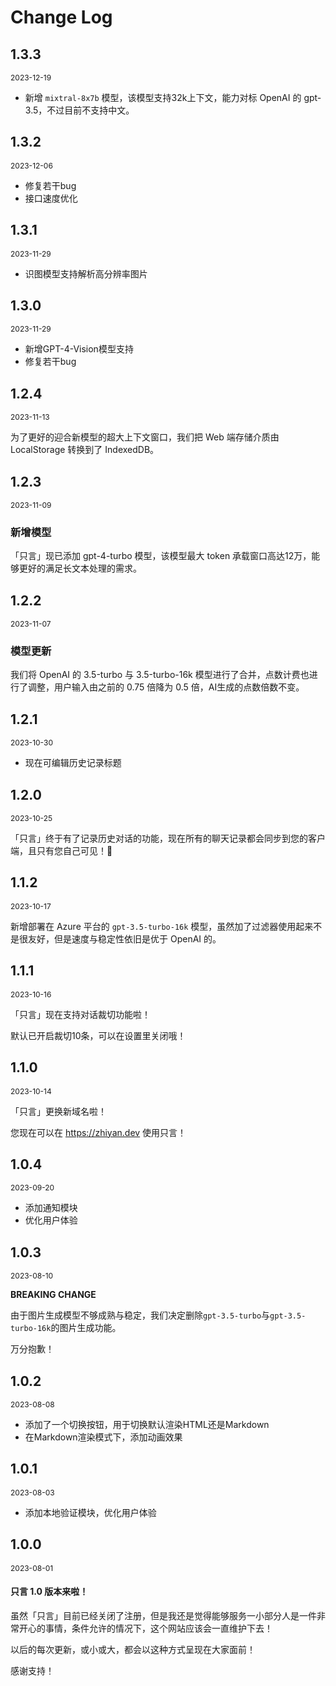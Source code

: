 # Change Log

## 1.3.3

<span style="font-size: 12px">2023-12-19</span>

- 新增 `mixtral-8x7b` 模型，该模型支持32k上下文，能力对标 OpenAI 的 gpt-3.5，不过目前不支持中文。


## 1.3.2

<span style="font-size: 12px">2023-12-06</span>

- 修复若干bug
- 接口速度优化


## 1.3.1

<span style="font-size: 12px">2023-11-29</span>

- 识图模型支持解析高分辨率图片


## 1.3.0

<span style="font-size: 12px">2023-11-29</span>

- 新增GPT-4-Vision模型支持
- 修复若干bug


## 1.2.4

<span style="font-size: 12px">2023-11-13</span>

为了更好的迎合新模型的超大上下文窗口，我们把 Web 端存储介质由 LocalStorage 转换到了 IndexedDB。


## 1.2.3

<span style="font-size: 12px">2023-11-09</span>

### 新增模型

「只言」现已添加 gpt-4-turbo 模型，该模型最大 token 承载窗口高达12万，能够更好的满足长文本处理的需求。


## 1.2.2

<span style="font-size: 12px">2023-11-07</span>

### 模型更新

我们将 OpenAI 的 3.5-turbo 与 3.5-turbo-16k 模型进行了合并，点数计费也进行了调整，用户输入由之前的 0.75 倍降为 0.5 倍，AI生成的点数倍数不变。


## 1.2.1

<span style="font-size: 12px">2023-10-30</span>

- 现在可编辑历史记录标题


## 1.2.0

<span style="font-size: 12px">2023-10-25</span>

「只言」终于有了记录历史对话的功能，现在所有的聊天记录都会同步到您的客户端，且只有您自己可见！🎉


## 1.1.2

<span style="font-size: 12px">2023-10-17</span>

新增部署在 Azure 平台的 `gpt-3.5-turbo-16k` 模型，虽然加了过滤器使用起来不是很友好，但是速度与稳定性依旧是优于 OpenAI 的。


## 1.1.1

<span style="font-size: 12px">2023-10-16</span>

「只言」现在支持对话裁切功能啦！

默认已开启裁切10条，可以在设置里关闭哦！


## 1.1.0

<span style="font-size: 12px">2023-10-14</span>

「只言」更换新域名啦！

您现在可以在 https://zhiyan.dev 使用只言！


## 1.0.4

<span style="font-size: 12px">2023-09-20</span>

- 添加通知模块
- 优化用户体验


## 1.0.3

<span style="font-size: 12px">2023-08-10</span>

**BREAKING CHANGE**

由于图片生成模型不够成熟与稳定，我们决定删除`gpt-3.5-turbo`与`gpt-3.5-turbo-16k`的图片生成功能。

万分抱歉！


## 1.0.2

<span style="font-size: 12px">2023-08-08</span>

- 添加了一个切换按钮，用于切换默认渲染HTML还是Markdown  
- 在Markdown渲染模式下，添加动画效果


## 1.0.1

<span style="font-size: 12px">2023-08-03</span>

- 添加本地验证模块，优化用户体验


## 1.0.0

<span style="font-size: 12px">2023-08-01</span>

#### 只言 1.0 版本来啦！

虽然「只言」目前已经关闭了注册，但是我还是觉得能够服务一小部分人是一件非常开心的事情，条件允许的情况下，这个网站应该会一直维护下去！

以后的每次更新，或小或大，都会以这种方式呈现在大家面前！

感谢支持！

